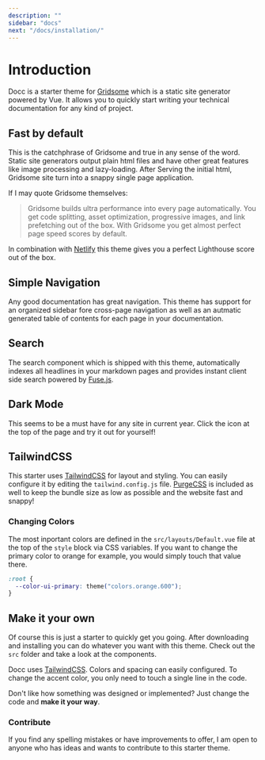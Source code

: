 ```yaml
---
description: ""
sidebar: "docs"
next: "/docs/installation/"
---
```


# Introduction

Docc is a starter theme for [Gridsome](https://gridsome.org/) which is a static site generator powered by Vue. It allows you to quickly start writing your technical documentation for any kind of project.

## Fast by default

This is the catchphrase of Gridsome and true in any sense of the word. Static site generators output plain html files and have other great features like image processing and lazy-loading. After Serving the initial html, Gridsome site turn into a snappy single page application.

If I may quote Gridsome themselves:

> Gridsome builds ultra performance into every page automatically. You get code splitting, asset optimization, progressive images, and link prefetching out of the box. With Gridsome you get almost perfect page speed scores by default.

In combination with [Netlify](https://www.netlify.com/) this theme gives you a perfect Lighthouse score out of the box.

## Simple Navigation

Any good documentation has great navigation. This theme has support for an organized sidebar fore cross-page navigation as well as an autmatic generated table of contents for each page in your documentation.

## Search

The search component which is shipped with this theme, automatically indexes all headlines in your markdown pages and provides instant client side search powered by [Fuse.js](https://fusejs.io/).

## Dark Mode

This seems to be a must have for any site in current year. Click the icon at the top of the page and try it out for yourself!

## TailwindCSS

This starter uses [TailwindCSS](https://tailwindcss.com/) for layout and styling. You can easily configure it by editing the `tailwind.config.js` file. [PurgeCSS](https://purgecss.com/) is included as well to keep the bundle size as low as possible and the website fast and snappy!

### Changing Colors

The most inportant colors are defined in the `src/layouts/Default.vue` file at the top of the `style` block via CSS variables. If you want to change the primary color to orange for example, you would simply touch that value there.

```css
:root {
  --color-ui-primary: theme("colors.orange.600");
}
```

## Make it your own

Of course this is just a starter to quickly get you going. After downloading and installing you can do whatever you want with this theme. Check out the `src` folder and take a look at the components.

Docc uses [TailwindCSS](https://tailwindcss.com/). Colors and spacing can easily configured. To change the accent color, you only need to touch a single line in the code.

Don't like how something was designed or implemented? Just change the code and **make it your way**.

### Contribute

If you find any spelling mistakes or have improvements to offer, I am open to anyone who has ideas and wants to contribute to this starter theme.
